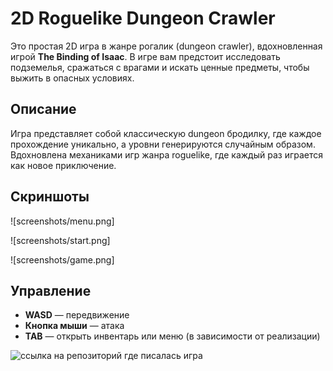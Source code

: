 # 2D Roguelike Dungeon Crawler

Это простая 2D игра в жанре рогалик (dungeon crawler), вдохновленная игрой **The Binding of Isaac**. В игре вам предстоит исследовать подземелья, сражаться с врагами и искать ценные предметы, чтобы выжить в опасных условиях.

## Описание

Игра представляет собой классическую dungeon бродилку, где каждое прохождение уникально, а уровни генерируются случайным образом. Вдохновлена механиками игр жанра roguelike, где каждый раз играется как новое приключение.

## Скриншоты

![screenshots/menu.png]


![screenshots/start.png]


![screenshots/game.png]

## Управление

- **WASD** — передвижение
- **Кнопка мыши** — атака
- **TAB** — открыть инвентарь или меню (в зависимости от реализации)

![ссылка на репозиторий где писалась игра](https://github.com/Kronte322/Project_for_CT)
